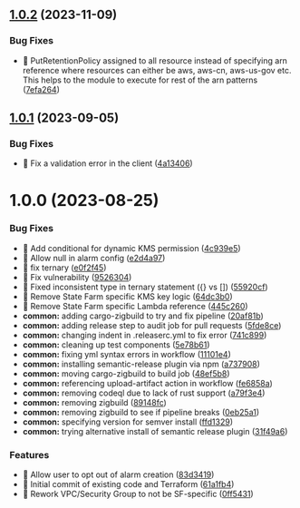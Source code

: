 ## [1.0.2](https://github.com/StateFarmIns/terraform-aws-default-log-retention/compare/v1.0.1...v1.0.2) (2023-11-09)


### Bug Fixes

* 🐛 PutRetentionPolicy assigned to all resource instead of specifying arn reference where resources can either be aws, aws-cn, aws-us-gov etc. This helps to the module to execute for rest of the arn patterns ([7efa264](https://github.com/StateFarmIns/terraform-aws-default-log-retention/commit/7efa264d3fbab8c33e6176aeba336f10f3e1cd6d))


## [1.0.1](https://github.com/StateFarmIns/terraform-aws-default-log-retention/compare/v1.0.0...v1.0.1) (2023-09-05)


### Bug Fixes

* 🐛 Fix a validation error in the client ([4a13406](https://github.com/StateFarmIns/terraform-aws-default-log-retention/commit/4a13406d2df22b89fb9823dd95d07d6497b012a4))

# 1.0.0 (2023-08-25)


### Bug Fixes

* 🐛 Add conditional for dynamic KMS permission ([4c939e5](https://github.com/StateFarmIns/terraform-aws-default-log-retention/commit/4c939e5841f872380310a9c9969a3a01a09f1583))
* 🐛 Allow null in alarm config ([e2d4a97](https://github.com/StateFarmIns/terraform-aws-default-log-retention/commit/e2d4a97a2029781e5a10e4092e399737661710b6))
* 🐛 fix ternary ([e0f2f45](https://github.com/StateFarmIns/terraform-aws-default-log-retention/commit/e0f2f45d4c5c92f9aacb1ab80a76797709f988fc))
* 🐛 Fix vulnerability ([9526304](https://github.com/StateFarmIns/terraform-aws-default-log-retention/commit/952630440e56455d640d0f913e586233bc2ea6dc))
* 🐛 Fixed inconsistent type in ternary statement ({} vs []) ([55920cf](https://github.com/StateFarmIns/terraform-aws-default-log-retention/commit/55920cf288110b993158a5448c886c3846bdfc61))
* 🐛 Remove State Farm specific KMS key logic ([64dc3b0](https://github.com/StateFarmIns/terraform-aws-default-log-retention/commit/64dc3b0052b4f197cce80bb254c8ce29ab29698a))
* 🐛 Remove State Farm specific Lambda reference ([445c260](https://github.com/StateFarmIns/terraform-aws-default-log-retention/commit/445c260c9ecf482aca8a0740fe9e41ec2f55530d))
* **common:** adding cargo-zigbuild to try and fix pipeline ([20af81b](https://github.com/StateFarmIns/terraform-aws-default-log-retention/commit/20af81bd9d2231c5c38b06375788decc9fdc30b3))
* **common:** adding release step to audit job for pull requests ([5fde8ce](https://github.com/StateFarmIns/terraform-aws-default-log-retention/commit/5fde8ce01f4ad25253f0ae586d427a5571451433))
* **common:** changing indent in .releaserc.yml to fix error ([741c899](https://github.com/StateFarmIns/terraform-aws-default-log-retention/commit/741c899cdb6c7ebd4e68f72dfc263609c57b1c91))
* **common:** cleaning up test components ([5e78b61](https://github.com/StateFarmIns/terraform-aws-default-log-retention/commit/5e78b61d6d183e2204e001b37c841e1a869771a0))
* **common:** fixing yml syntax errors in workflow ([11101e4](https://github.com/StateFarmIns/terraform-aws-default-log-retention/commit/11101e4c7add82d9153f995d887da9b54f644a0a))
* **common:** installing semantic-release plugin via npm ([a737908](https://github.com/StateFarmIns/terraform-aws-default-log-retention/commit/a7379087a046fc41c44b0c3bebaaeae228d2ec2f))
* **common:** moving cargo-zigbuild to build job ([48ef5b8](https://github.com/StateFarmIns/terraform-aws-default-log-retention/commit/48ef5b8546096ef6468ddbbd8b066363db0e6e9a))
* **common:** referencing upload-artifact action in workflow ([fe6858a](https://github.com/StateFarmIns/terraform-aws-default-log-retention/commit/fe6858a3df146b9443a5577907551cf66af1f614))
* **common:** removing codeql due to lack of rust support ([a79f3e4](https://github.com/StateFarmIns/terraform-aws-default-log-retention/commit/a79f3e422d8b15289c9055ea98c12e9f5dacfff8))
* **common:** removing zigbuild ([89148fc](https://github.com/StateFarmIns/terraform-aws-default-log-retention/commit/89148fc342d2050df98602e30fee968c0c968f86))
* **common:** removing zigbuild to see if pipeline breaks ([0eb25a1](https://github.com/StateFarmIns/terraform-aws-default-log-retention/commit/0eb25a125931a32b0b6c53e3ff9806b63d8adf67))
* **common:** specifying version for semver install ([ffd1329](https://github.com/StateFarmIns/terraform-aws-default-log-retention/commit/ffd13291926c963a94f9c2aac37ff426681e3c12))
* **common:** trying alternative install of semantic release plugin ([31f49a6](https://github.com/StateFarmIns/terraform-aws-default-log-retention/commit/31f49a6357dad40bb3fca4f3ed9f6e876c8b0727))


### Features

* 🎸 Allow user to opt out of alarm creation ([83d3419](https://github.com/StateFarmIns/terraform-aws-default-log-retention/commit/83d3419b2a27fe60608825a426ef76ae3df9bf5e))
* 🎸 Initial commit of existing code and Terraform ([61a1fb4](https://github.com/StateFarmIns/terraform-aws-default-log-retention/commit/61a1fb4810178d1e799358ba8fe6788608a71e3d))
* 🎸 Rework VPC/Security Group to not be SF-specific ([0ff5431](https://github.com/StateFarmIns/terraform-aws-default-log-retention/commit/0ff5431fcc7f2cb4b19adf97bfc2a6b432a15802))
